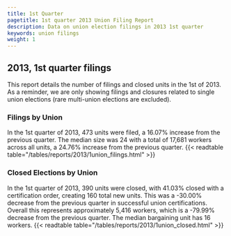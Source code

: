 ```yaml
---
title: 1st Quarter 
pagetitle: 1st quarter 2013 Union Filing Report
description: Data on union election filings in 2013 1st quarter 
keywords: union filings
weight: 1
---
```


## 2013, 1st quarter filings

This report details the number of filings and closed units in the 1st of 2013. As a reminder, we are only showing filings and closures related to single union elections (rare multi-union elections are excluded).

### Filings by Union
In the 1st quarter of 2013, 473 units were filed, a 16.07% increase from the previous quarter. The median size was 24 with a total of 17,681 workers across all units, a 24.76% increase from the previous quarter.
{{< readtable table="/tables/reports/2013/1union_filings.html" >}}

### Closed Elections by Union
In the 1st quarter of 2013, 390 units were closed, with 41.03% closed with a certification order, creating 160 total new units. This was a -30.00% decrease from the previous quarter in successful union certifications. Overall this represents approximately 5,416 workers, which is a -79.99% decrease from the previous quarter. The median bargaining unit has 16 workers.
{{< readtable table="/tables/reports/2013/1union_closed.html" >}}
